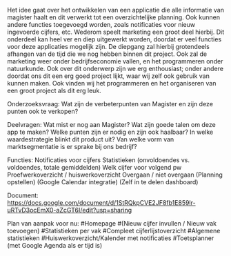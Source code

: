 Het idee gaat over het ontwikkelen van een applicatie die alle informatie van magister haalt en dit verwerkt tot een overzichtelijke planning. Ook kunnen andere functies toegevoegd worden, zoals notificaties voor nieuw ingevoerde cijfers, etc. Wederom speelt marketing een groot deel hierbij. Dit onderdeel kan heel ver en diep uitgewerkt worden, doordat er veel functies voor deze applicaties mogelijk zijn. De diepgang zal hierbij grotendeels afhangen van de tijd die we nog hebben binnen dit project. Ook zal de marketing weer onder bedrijfseconomie vallen, en het programmeren onder natuurkunde. Ook over dit onderwerp zijn we erg enthousiast; onder andere doordat ons dit een erg goed project lijkt, waar wij zelf ook gebruik van kunnen maken. Ook vinden wij het programmeren en het organiseren van een groot project als dit erg leuk.


Onderzoeksvraag:
    Wat zijn de verbeterpunten van Magister en zijn deze punten ook te verkopen?

Deelvragen:
    Wat mist er nog aan Magister?
    Wat zijn goede talen om deze app te maken?
    Welke punten zijn er nodig en zijn ook haalbaar?
    In welke waardestrategie blinkt dit product uit?
    Van welke vorm van marktsegmentatie is er sprake bij ons bedrijf?

Functies:
    Notificaties voor cijfers
    Statistieken (onvoldoendes vs. voldoendes, totale gemiddelden)
    Welk cijfer voor volgend pw
    Proefwerkoverzicht / huiswerkoverzicht
    Overgaan / niet overgaan
    (Planning opstellen)
    (Google Calendar integratie)
    (Zelf in te delen dashboard)

Document:
https://docs.google.com/document/d/1StRQkpCVE2JF8fb1E859lr-uRTvD3ocEmX0-aZcGT6I/edit?usp=sharing

Plan van aanpak voor nu:
#Homepage
#(Nieuw cijfer invullen / Nieuw vak toevoegen)
#Statistieken per vak
#Compleet cijferlijstoverzicht
#Algemene statistieken
#Huiswerkoverzicht/Kalender met notificaties
#Toetsplanner (met Google Agenda als er tijd is)